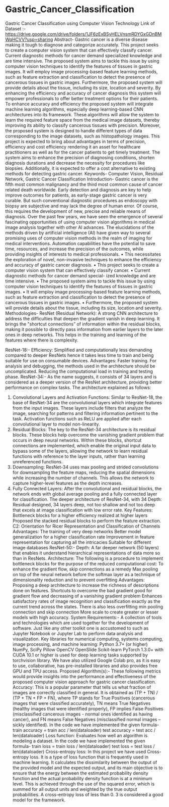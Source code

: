 # Gastric_Cancer_Classification
Gastric Cancer Classification using Computer Vision Technology
Link of Dataset :- https://drive.google.com/drive/folders/1JF6zExBSyHELVnsmRDYGxGDnBMWqHCVV?usp=sharing
Abstract-
Gastric cancer is a diverse disease making it tough to diagnose and categorize accurately. This project seeks to create a computer vision system that can effectively classify cancer. Current diagnostic methods for cancer demand specialized knowledge and are time intensive. The proposed system aims to tackle this issue by using computer vision techniques to identify the features of tissues in gastric images. It will employ image processing-based feature learning methods, such as feature extraction and classification to detect the presence of cancerous tissues in gastric images. Furthermore, the proposed system will provide details about the tissue, including its size, location and severity. By enhancing the efficiency and accuracy of cancer diagnosis this system will empower professionals to offer better treatment options for their patients.  To enhance accuracy and efficiency the proposed system will integrate machine learning algorithms, especially deep learning-based CNN architectures into its framework. These algorithms will allow the system to learn the required feature space from the medical image datasets, thereby improving its ability to classify cancerous tissues with precision. Moreover, the proposed system is designed to handle different types of data corresponding to the image datasets, such as histopathology images. This project is expected to bring about advantages in terms of precision, efficiency and cost efficiency rendering it an asset for healthcare practitioners as well as for the cancer patients to get timely treatment. The system aims to enhance the precision of diagnosing conditions, shorten diagnosis durations and decrease the necessity for procedures like biopsies. Additionally, it is expected to offer a cost alternative to existing methods for detecting gastric cancer.
Keywords-  Computer Vision, Residual Network, Gastric Cancer Classification
Introduction-
Gastric cancer is the fifth most common malignancy and the third most common cause of cancer related death worldwide. Early detection and diagnosis are key to help improve outcomes for patients, as early-stage gastric cancer is very curable. But such conventional diagnostic procedures as endoscopy with biopsy are subjective and may lack the degree of human error. Of course, this requires the development of new, precise and reliable means of diagnosis.
Over the past few years, we have seen the emergence of several fascinating opportunities of using computer vision algorithms in medical image analysis together with other AI advances. The elucidations of the methods driven by artificial intelligence (AI) have given way to several promising uses of computer vision methods in the realm of imaging for medical interventions. Automation capabilities have the potential to save time, resources, and increase the precision of the outcomes, while providing insights of interests to medical professionals. 
• This necessitates the exploration of novel, non-invasive
techniques to enhance the efficiency and accuracy of
gastric cancer diagnosis.
• This project seeks to create a computer vision system that
can effectively classify cancer.
• Current diagnostic methods for cancer demand special-
ized knowledge and are time intensive.
• The proposed system aims to tackle this issue by using
computer vision techniques to identify the features of
tissues in gastric images.
• It will employ image processing-based feature learning
methods, such as feature extraction and classification to
detect the presence of cancerous tissues in gastric images.
• Furthermore, the proposed system will provide details
about the tissue, including its size, location and severity.
Methodologies-
ResNet (Residual Network): A strong CNN architecture to address the difficulties that deepen the gradient vanish in deep learning. It brings the "shortcut connections” of information within the residual blocks, making it possible to directly pass information from earlier layers to the later ones in deep networks. This helps in the training and learning of the features where there is complexity. 
 
 ResNet-18:-
 Efficiency: Simplified and computationally less demanding compared to deeper ResNets hence it takes less time to train and being suitable for use on consumable devices. 
 Advantages: 
 Faster training.
 For analysis and debugging, the methods used in the architecture should be uncomplicated. 
 Reducing the computational load in training and testing phase.
ResNet-34:-
As the name suggests, it consists of 34 layers and is considered as a deeper version of the ResNet architecture, providing better performance on complex tasks. The architecture explained as follows:
1. Convolutional Layers and Activation Functions: Similar to ResNet-18, the base of ResNet-34 are the convolutional layers which integrate features from the input images. These layers include filters that analyze the image, searching for patterns and filtering information pertinent to the task. Activation functions such as ReLU are applied after each convolutional layer to model non-linearity.
2. Residual Blocks: The key to the ResNet-34 architecture is its residual blocks. These blocks help overcome the vanishing gradient problem that occurs in deep neural networks. Within these blocks, shortcut connections are implemented, which enable the original input data to bypass some of the layers, allowing the network to learn residual functions with reference to the layer inputs, rather than learning unreferenced functions.
3. Downsampling: ResNet-34 uses max pooling and strided convolutions for downsampling the feature maps, reducing the spatial dimensions while increasing the number of channels. This allows the network to capture higher-level features as the depth increases.
4. Fully Connected Layers: After the convolutional and residual blocks, the network ends with global average pooling and a fully connected layer for classification.
The deeper architecture of ResNet-34, with 34
Depth: Residual designed, 34 layers deep, not too shallow and not too deep that excels at image classification with low error rate. 
 Key Features: 
 Bottleneck blocks for a higher efficiency realized at higher layers 
 Proposed the stacked residual blocks to perform the feature extraction. 
 C2: Orientation for Ricer Representation and Classification of Channels 
 Advantages: 
 The training of very deep networks 
 Better model generalization for a higher classification rate 
 Improvement in feature representation for capturing all the intricacies 
 Suitable for different image databases
ResNet-50:- 
 Depth: A far deeper network (50 layers) that enables it understand hierarchical representations of data more so than in ResNets. 
 Architecture: 
 The following is a procedure to implement bottleneck blocks for the purpose of the reduced computational cost: 
 To enhance the gradient flow, skip connections as a remedy 
 Max pooling on top of the neural network before the softmax layer as a technique of dimensionality reduction and to prevent overfitting 
 Advantages: 
 Proposing a deep architecture to increase the richness of descriptions done on features. 
 Shortcuts to overcome the bad gradient good for gradient flow and decreasing of a vanishing gradient problem 
 Enhances satisfactory rates of image recognition and classification exactly as the current trend across the states. 
 There is also less overfitting min pooling connection and skip connection 
 More scale to create greater or lesser models with high accuracy.
System Requirements:-
A collection of tools and technologies which are used together for the development of software. 
Just like any other toolkit one is accustomed to such as Jupyter Notebook or Jupyter Lab to perform data analysis and visualization. 
Key libraries for numerical computing, systems computing, image processing, and machine learning: Python 3.7+ (or higher) NumPy, SciPy Pillow OpenCV OpenSlide Scikit-learn PyTorch 1.3.0+ with CUDA 10.1 or higher is used for deep learning tasks supported by torchvision library.
We have also utilized Google Colab pro, as it is easy to use, collaborative, has pre-installed libraries and also provides free GPU and TPU access.
Proposed Algorithm(s):-
These following metrics would provide insights into the performance and effectiveness of the proposed computer vision approach for gastric cancer classification.
Accuracy: This is a popular parameter that tells us what fraction of images are correctly classified in general. It is obtained as (TP + TN) / (TP + TN + FP + FN), where TP stands for True Positives (cancerous images that were classified accurately), TN means True Negatives (healthy images that were identified properly), FP implies False Positives (misclassified cancerous images - normal ones identified as having cancer), and FN means False Negatives (misclassified normal images – sickly identified).
In the code we have implemented the given formula-
train accuracy = train acc / len(dataloader)
test accuracy = test acc / len(dataloader)
Loss function: Evaluates how well an algorithm is modeling a dataset. 
In the code we have implemented the given formula-
train loss = train loss / len(dataloader)
test loss = test loss / len(dataloader)
Cross-entropy loss: In this project we have used Cross-entropy loss. It is a type of loss function that is frequently used in machine learning. It calculates the dissimilarity between the output of the provided model and the expected output, and its main objective is to ensure that the energy between the estimated probability density function and the actual probability density function is at a minimum level. This is achieved through the use of the squared error, which is summed for all output units and weighted by the true output probabilities. A cross-entropy loss of less than 0. 3 is considered a good model for the framework.  


 
